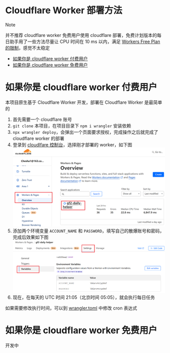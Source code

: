 <h1>Cloudflare Worker 部署方法</h1>

> [!NOTE]  
> 并不推荐 cloudflare worker 免费用户使用 cloudflare 部署，免费计划版本的每日助手用了一些方法尽量让 CPU 时间在 10 ms 以内，满足 [Workers Free Plan 的限制](https://developers.cloudflare.com/workers/platform/pricing/#workers)，感觉不太稳定

- [如果你是 cloudflare worker 付费用户](#如果你是-cloudflare-worker-付费用户)
- [如果你是 cloudflare worker 免费用户](#如果你是-cloudflare-worker-免费用户)

# 如果你是 cloudflare worker 付费用户
本项目原生基于 Cloudflare Worker 开发，部署在 Cloudflare Worker 是最简单的

1. 首先需要一个 cloudflare 账号
2. `git clone` 本项目，在项目目录下 `npm i wrangler` 安装依赖
3. `npx wrangler deploy`，会弹出一个页面要求授权，完成操作之后就完成了 cloudflare worker 的部署
4. 登录到 [cloudlfare 控制台](https://dash.cloudflare.com/)，选择刚才部署的 worker，如下图
   ![1](./assets/cloudflare-1.png)
5. 添加两个环境变量 `ACCOUNT_NAME` 和 `PASSWORD`，填写自己的散爆账号和密码，完成后效果如下图
   ![1](./assets/cloudflare-2.png)
6. 现在，在每天的 UTC 时间 21:05（北京时间 05:05），就会执行每日任务

如果需要修改执行时间，可以到 [wrangler.toml](../wrangler.toml) 中修改 cron 表达式

# 如果你是 cloudflare worker 免费用户
开发中